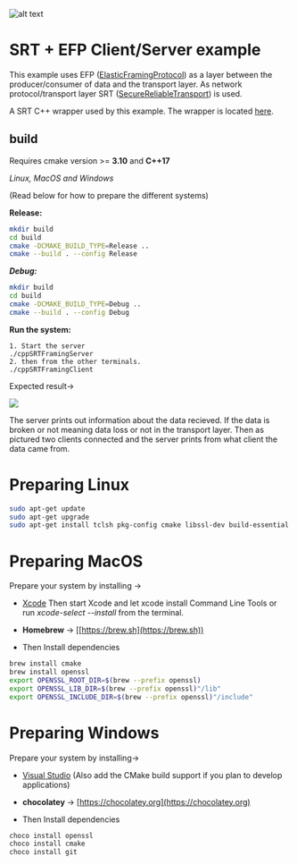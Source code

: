 ![alt text](efpsrt.png)

# SRT + EFP Client/Server example

This example uses EFP ([ElasticFramingProtocol](https://github.com/agilecontent/efp)) as a layer between the producer/consumer of data and the transport layer. As network protocol/transport layer SRT ([SecureReliableTransport](https://github.com/Haivision/srt)) is used.

A SRT C++ wrapper used by this example. The wrapper is located [here](https://github.com/andersc/cppSRTWrapper).

## build


Requires cmake version >= **3.10** and **C++17**

*Linux, MacOS and Windows*

(Read below for how to prepare the different systems)

**Release:**

```sh
mkdir build
cd build
cmake -DCMAKE_BUILD_TYPE=Release ..
cmake --build . --config Release
```

***Debug:***

```sh
mkdir build
cd build
cmake -DCMAKE_BUILD_TYPE=Debug ..
cmake --build . --config Debug
```

**Run the system:**

```
1. Start the server
./cppSRTFramingServer
2. then from the other terminals.
./cppSRTFramingClient
```

Expected result->

![](result.png)

The server prints out information about the data recieved. If the data is broken or not meaning data loss or not in the transport layer. Then as pictured two clients connected and the server prints from what client the data came from.

# Preparing Linux

```sh
sudo apt-get update
sudo apt-get upgrade
sudo apt-get install tclsh pkg-config cmake libssl-dev build-essential
```

# Preparing MacOS

Prepare your system by installing ->

* [Xcode](https://itunes.apple.com/us/app/xcode/id497799835)
  Then start Xcode and let xcode install Command Line Tools or run *xcode-select --install* from the terminal.

* **Homebrew** -> [[https://brew.sh](https://brew.sh))

* Then Install dependencies

```sh
brew install cmake
brew install openssl
export OPENSSL_ROOT_DIR=$(brew --prefix openssl)
export OPENSSL_LIB_DIR=$(brew --prefix openssl)"/lib"
export OPENSSL_INCLUDE_DIR=$(brew --prefix openssl)"/include"
```

# Preparing Windows


Prepare your system by installing->

* [Visual Studio](https://visualstudio.microsoft.com/downloads/)
(Also add the CMake build support if you plan to develop applications)

*  **chocolatey** -> [https://chocolatey.org](https://chocolatey.org)

* Then Install dependencies

```sh
choco install openssl
choco install cmake
choco install git
```
